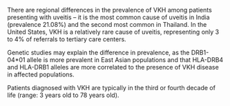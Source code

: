 There are regional differences in the prevalence of VKH among patients presenting with uveitis – it is the most common cause of uveitis in India (prevalence 21.08%) and the second most common in Thailand. In the United States, VKH is a relatively rare cause of uveitis, representing only 3 to 4% of referrals to tertiary care centers.

Genetic studies may explain the difference in prevalence, as the DRB1-04*01 allele is more prevalent in East Asian populations and that HLA-DRB4 and HLA-DRB1 alleles are more correlated to the presence of VKH disease in affected populations.

Patients diagnosed with VKH are typically in the third or fourth decade of life (range: 3 years old to 78 years old).
